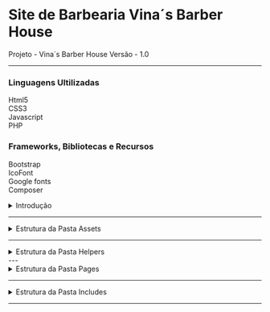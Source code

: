 # Site de Barbearia Vina´s Barber House

Projeto - Vina´s Barber House
Versão - 1.0

 ***

 ### Linguagens Ultilizadas

 Html5<br>
 CSS3 <br>
 Javascript<br>
 PHP<br>


### Frameworks, Bibliotecas e Recursos

Bootstrap<br>
IcoFont<br>
Google fonts<br>
Composer<br>


<details>
<summary>Introdução</summary>
<br>
<br><br>
<pre>
O vina´s barber house é um projeto portfólio de um site de barbearia.
</pre>
</details>

---

<details>
<summary>Estrutura da Pasta Assets</summary>
<br>
<br><br>
<pre>
Na pasta assets estão todos os arquivos de imagem e estilização dos site.
css
img
js
vendors
scss
</pre>
</details>

---
<details>
<summary>Estrutura da Pasta Helpers</summary>
<br>
<br><br>
<pre>
Na pasta helpers você encontrará o arquivo de configuração da url base

</pre>
</details>
---

<details>
<summary>Estrutura da Pasta Pages</summary>
<br>
<br><br>
<pre>
Na pasta pages você encontra todas as páginas do projeto.

</pre>
</details>

---

<details>
<summary>Estrutura da Pasta Includes</summary>
<br>
<br><br>
<pre>
Data  - Onde estão todos os arquivos de configuração dinâmica do site.
Templates - Todos os arquivos de layout e tema.

</pre>
</details>

---



